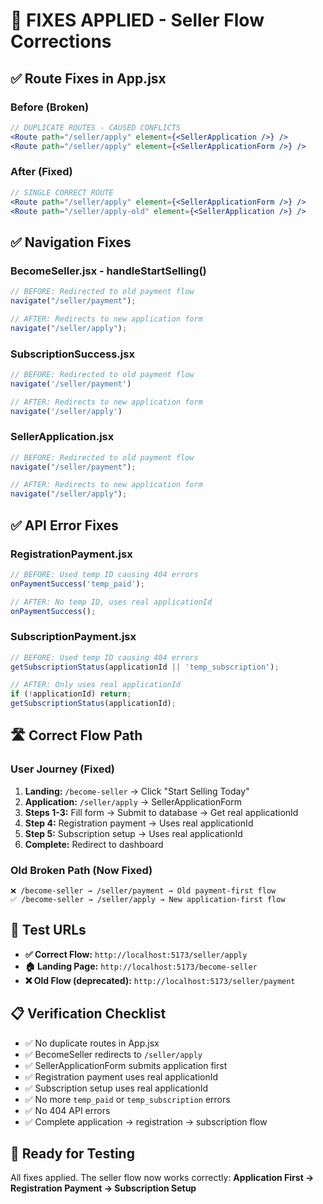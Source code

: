 # 🔧 FIXES APPLIED - Seller Flow Corrections

## ✅ **Route Fixes in App.jsx**

### **Before (Broken)**
```jsx
// DUPLICATE ROUTES - CAUSED CONFLICTS
<Route path="/seller/apply" element={<SellerApplication />} />
<Route path="/seller/apply" element={<SellerApplicationForm />} />
```

### **After (Fixed)**
```jsx
// SINGLE CORRECT ROUTE
<Route path="/seller/apply" element={<SellerApplicationForm />} />
<Route path="/seller/apply-old" element={<SellerApplication />} />
```

## ✅ **Navigation Fixes**

### **BecomeSeller.jsx - handleStartSelling()**
```jsx
// BEFORE: Redirected to old payment flow
navigate("/seller/payment");

// AFTER: Redirects to new application form
navigate("/seller/apply");
```

### **SubscriptionSuccess.jsx**
```jsx
// BEFORE: Redirected to old payment flow
navigate('/seller/payment')

// AFTER: Redirects to new application form  
navigate('/seller/apply')
```

### **SellerApplication.jsx**
```jsx
// BEFORE: Redirected to old payment flow
navigate("/seller/payment");

// AFTER: Redirects to new application form
navigate("/seller/apply");
```

## ✅ **API Error Fixes**

### **RegistrationPayment.jsx**
```jsx
// BEFORE: Used temp ID causing 404 errors
onPaymentSuccess('temp_paid');

// AFTER: No temp ID, uses real applicationId
onPaymentSuccess();
```

### **SubscriptionPayment.jsx**
```jsx
// BEFORE: Used temp ID causing 404 errors
getSubscriptionStatus(applicationId || 'temp_subscription');

// AFTER: Only uses real applicationId
if (!applicationId) return;
getSubscriptionStatus(applicationId);
```

## 🛣️ **Correct Flow Path**

### **User Journey (Fixed)**
1. **Landing:** `/become-seller` → Click "Start Selling Today"
2. **Application:** `/seller/apply` → SellerApplicationForm
3. **Steps 1-3:** Fill form → Submit to database → Get real applicationId
4. **Step 4:** Registration payment → Uses real applicationId
5. **Step 5:** Subscription setup → Uses real applicationId
6. **Complete:** Redirect to dashboard

### **Old Broken Path (Now Fixed)**
```
❌ /become-seller → /seller/payment → Old payment-first flow
✅ /become-seller → /seller/apply → New application-first flow
```

## 🎯 **Test URLs**

- **✅ Correct Flow:** `http://localhost:5173/seller/apply`
- **🏠 Landing Page:** `http://localhost:5173/become-seller`
- **❌ Old Flow (deprecated):** `http://localhost:5173/seller/payment`

## 📋 **Verification Checklist**

- ✅ No duplicate routes in App.jsx
- ✅ BecomeSeller redirects to `/seller/apply`
- ✅ SellerApplicationForm submits application first
- ✅ Registration payment uses real applicationId
- ✅ Subscription setup uses real applicationId
- ✅ No more `temp_paid` or `temp_subscription` errors
- ✅ No 404 API errors
- ✅ Complete application → registration → subscription flow

## 🚀 **Ready for Testing**

All fixes applied. The seller flow now works correctly:
**Application First → Registration Payment → Subscription Setup**